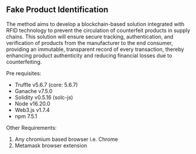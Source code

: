 ## Fake Product Identification
The method aims to develop a blockchain-based solution integrated with RFID technology to prevent the circulation of counterfeit products in supply chains. This solution will ensure secure tracking, authentication, and verification of products from the manufacturer to the end consumer, providing an immutable, transparent record of every transaction, thereby enhancing product authenticity and reducing financial losses due to counterfeiting.


Pre requisites:
- Truffle v5.6.7 (core: 5.6.7)
- Ganache v7.5.0
- Solidity v0.5.16 (solc-js)
- Node v16.20.0
- Web3.js v1.7.4
- npm 7.5.1

Other Requirements:
1. Any chromium based browser i.e. Chrome 
2. Metamask browser extension
    
